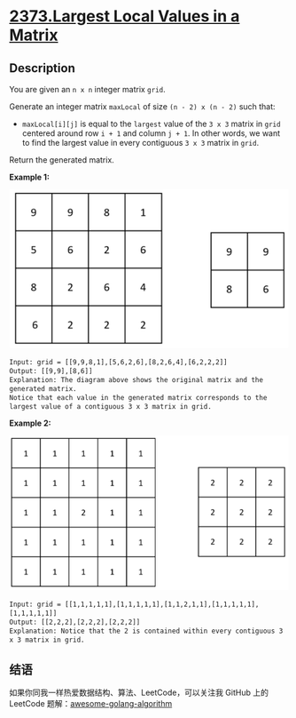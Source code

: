 # [2373.Largest Local Values in a Matrix][title]

## Description
You are given an `n x n` integer matrix `grid`.

Generate an integer matrix `maxLocal` of size `(n - 2) x (n - 2)` such that:

- `maxLocal[i][j]` is equal to the `largest` value of the `3 x 3` matrix in `grid` centered around row `i + 1` and column `j + 1`.
In other words, we want to find the largest value in every contiguous `3 x 3` matrix in `grid`.

Return the generated matrix.

**Example 1:**  

![1](./ex1.png)

```
Input: grid = [[9,9,8,1],[5,6,2,6],[8,2,6,4],[6,2,2,2]]
Output: [[9,9],[8,6]]
Explanation: The diagram above shows the original matrix and the generated matrix.
Notice that each value in the generated matrix corresponds to the largest value of a contiguous 3 x 3 matrix in grid.
```

**Example 2:**  

![2](./ex2new2.png)

```
Input: grid = [[1,1,1,1,1],[1,1,1,1,1],[1,1,2,1,1],[1,1,1,1,1],[1,1,1,1,1]]
Output: [[2,2,2],[2,2,2],[2,2,2]]
Explanation: Notice that the 2 is contained within every contiguous 3 x 3 matrix in grid.
```

## 结语

如果你同我一样热爱数据结构、算法、LeetCode，可以关注我 GitHub 上的 LeetCode 题解：[awesome-golang-algorithm][me]

[title]: https://leetcode.com/problems/largest-local-values-in-a-matrix/
[me]: https://github.com/kylesliu/awesome-golang-algorithm
